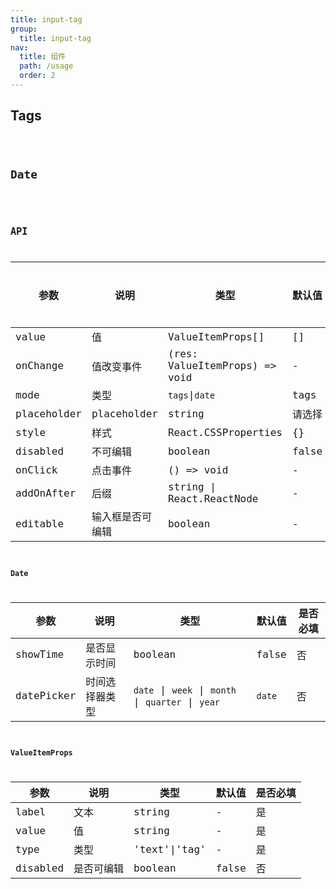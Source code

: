 ```yaml
---
title: input-tag
group:
  title: input-tag
nav:
  title: 组件
  path: /usage
  order: 2
---
```


## Tags

<code src="../examples/usage.tsx">

## Date

<code src="../examples/date.tsx">

## API

| 参数        | 说明             | 类型                          | 默认值 | 是否必填 |
| ----------- | ---------------- | ----------------------------- | ------ | -------- |
| value       | 值               | ValueItemProps[]              | []     | 是       |
| onChange    | 值改变事件       | (res: ValueItemProps) => void | -      | 是       |
| mode        | 类型             | `tags`\|`date`                | tags   | 否       |
| placeholder | placeholder      | string                        | 请选择 | 否       |
| style       | 样式             | React.CSSProperties           | {}     | 否       |
| disabled    | 不可编辑         | boolean                       | false  | 否       |
| onClick     | 点击事件         | () => void                    | -      | 否       |
| addOnAfter  | 后缀             | string \| React.ReactNode     | -      | 否       |
| editable    | 输入框是否可编辑 | boolean                       | -      | 否       |

### Date

| 参数 | 说明 | 类型 | 默认值 | 是否必填 |
| --- | --- | --- | --- | --- |
| showTime | 是否显示时间 | boolean | false | 否 |
| datePicker | 时间选择器类型 | `date` \| `week` \| `month` \| `quarter` \| `year` | `date` | 否 |

### ValueItemProps

| 参数     | 说明       | 类型          | 默认值 | 是否必填 |
| -------- | ---------- | ------------- | ------ | -------- |
| label    | 文本       | string        | -      | 是       |
| value    | 值         | string        | -      | 是       |
| type     | 类型       | 'text'\|'tag' | -      | 是       |
| disabled | 是否可编辑 | boolean       | false  | 否       |
